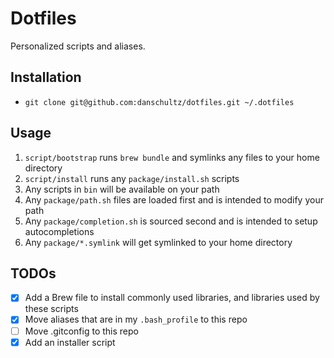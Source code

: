 # Dotfiles

Personalized scripts and aliases.

## Installation

  * `git clone git@github.com:danschultz/dotfiles.git ~/.dotfiles`

## Usage

  1. `script/bootstrap` runs `brew bundle` and symlinks any files to your home directory
  2. `script/install` runs any `package/install.sh` scripts
  3. Any scripts in `bin` will be available on your path
  4. Any `package/path.sh` files are loaded first and is intended to modify your path
  5. Any `package/completion.sh` is sourced second and is intended to setup autocompletions
  6. Any `package/*.symlink` will get symlinked to your home directory

## TODOs

  - [x] Add a Brew file to install commonly used libraries, and libraries used by these scripts
  - [x] Move aliases that are in my `.bash_profile` to this repo
  - [ ] Move .gitconfig to this repo
  - [x] Add an installer script
